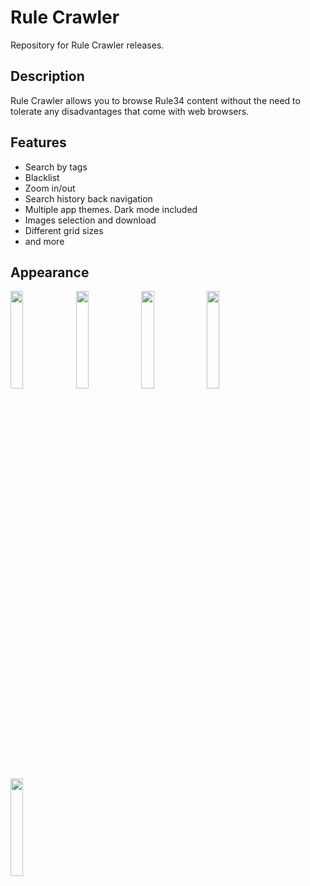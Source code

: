 # Rule Crawler
Repository for Rule Crawler releases.
## Description 
Rule Crawler allows you to browse Rule34 content without the need to tolerate any disadvantages that come with web browsers.
## Features 
- Search by tags
- Blacklist
- Zoom in/out
- Search history back navigation
- Multiple app themes. Dark mode included
- Images selection and download
- Different grid sizes
- and more
## Appearance

<img src="https://user-images.githubusercontent.com/46053098/140770643-2cb2a99d-d2f6-48db-b9ff-a4d2bc8f0edf.png" width=20% height=20%> <img src="https://user-images.githubusercontent.com/46053098/140770652-56af1509-9635-42ac-a5fe-d725fd2d9e4f.png" width=20% height=20%> <img src="https://user-images.githubusercontent.com/46053098/140770692-48232e48-bd01-4620-a666-50843fefd858.png" width=20% height=20%> <img src="https://user-images.githubusercontent.com/46053098/140770735-042f84ca-08fc-4667-9132-7810d22bdc0f.png" width=20% height=20%> <img src="https://user-images.githubusercontent.com/46053098/140770738-2c650638-88f3-45f1-a596-309a3d2cf993.png" width=20% height=20%>
